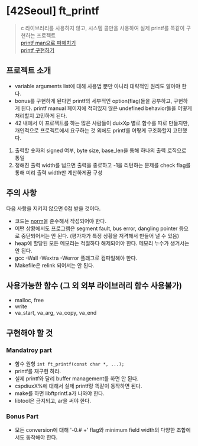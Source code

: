 # [42Seoul] ft_printf
> c 라이브러리를 사용하지 않고, 시스템 콜만을 사용하여 실제 printf를 똑같이 구현하는 프로젝트\
> [printf man으로 파헤치기](https://warm-salsa-f69.notion.site/printf-1-man-3e18cd43d4544c3ab95d525204ac3831)\
> [printf 구현하기](https://warm-salsa-f69.notion.site/printf-2-8aff4a45394347e5bee31d4b5011601a)
## 프로젝트 소개
- variable arguments list에 대해 사용법 뿐만 아니라 대략적인 원리도 알아야 한다.
- bonus를 구현하게 된다면 printf의 세부적인 option(flag)들을 공부하고, 구현하게 된다. printf manual 페이지에 적혀있지 않은 undefined behavior들을 어떻게 처리할지 고민하게 된다.
- 42 내에서 이 프로젝트를 하는 많은 사람들이 duixXp 별로 함수를 따로 만들지만, 개인적으로 프로젝트에서 요구하는 것 외에도 printf를 어떻게 구조화할지 고민했다.
1. 출력할 숫자의 signed 여부, byte size, base_len을 통해 하나의 출력 로직으로 통일
2. 정해진 출력 width를 넘으면 출력을 종료하고 -1을 리턴하는 문제를 check flag를 통해 미리 출력 width만 계산하게끔 구성

## 주의 사항
다음 사항을 지키지 않으면 0점 받을 것이다.
- 코드는 [norm](https://warm-salsa-f69.notion.site/Norm-85024906b60243e99a060194620cef3e)을 준수해서 작성되어야 한다.
- 어떤 상황에서도 프로그램은 segment fault, bus error, dangling pointer 등으로 중단되어서는 안 된다. (평가자가 특정 상황을 저격해서 만들어 낼 수 있음)
- heap에 할당된 모든 메모리는 적절하다 해제되어야 한다. 메모리 누수가 생겨서는 안 된다.
- gcc -Wall -Wextra -Werror 플래그로 컴파일해야 한다.
- Makefile은 relink 되어서는 안 된다.

## 사용가능한 함수 (그 외 외부 라이브러리 함수 사용불가)
- malloc, free
- write
- va_start, va_arg, va_copy, va_end

## 구현해야 할 것
### Mandatroy part
- 함수 원형 `int ft_printf(const char *, ...);`
- printf를 재구현 하라.
- 실제 printf와 달리 buffer management를 하면 안 된다.
- cspdiuxX%에 대해서 실제 printf랑 똑같이 동작하면 된다.
- make를 하면 libftprintf.a가 나와야 한다.
- libtool은 금지되고, ar을 써야 한다.

### Bonus Part
- 모든 conversion에 대해 '-0.# +' flag와 minimum field width의 다양한 조합에서도 동작해야 한다.
